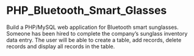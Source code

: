 # PHP_Bluetooth_Smart_Glasses
Build a PHP/MySQL web application for Bluetooth smart sunglasses. Someone has been hired to complete the company’s sunglass inventory data entry. The user will be able to create a table, add records, delete records and display all records in the table.
